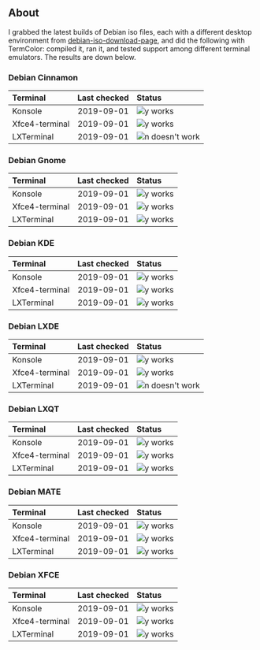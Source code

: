 ## About

I grabbed the latest builds of Debian iso files, each with a different desktop environment from [debian-iso-download-page](https://cdimage.debian.org/debian-cd/current-live/amd64/iso-hybrid/), and did the following with TermColor: compiled it, ran it, and tested support among different terminal emulators. The results are down below.

### Debian Cinnamon

| Terminal        | Last checked  | Status                                                          |
| :-------------- |:-------------:| :---------------------------------------------------------------|
| Konsole         | 2019-09-01    | ![y](https://placehold.it/15/c5f015/000000?text=+) works        |
| Xfce4-terminal  | 2019-09-01    | ![y](https://placehold.it/15/c5f015/000000?text=+) works        |
| LXTerminal      | 2019-09-01    | ![n](https://placehold.it/15/f03c15/000000?text=+) doesn't work |

### Debian Gnome

| Terminal        | Last checked  | Status                                                          |
| :-------------- |:-------------:| :---------------------------------------------------------------|
| Konsole         | 2019-09-01    | ![y](https://placehold.it/15/c5f015/000000?text=+) works        |
| Xfce4-terminal  | 2019-09-01    | ![y](https://placehold.it/15/c5f015/000000?text=+) works        |
| LXTerminal      | 2019-09-01    | ![y](https://placehold.it/15/c5f015/000000?text=+) works        |

### Debian KDE

| Terminal        | Last checked  | Status                                                          |
| :-------------- |:-------------:| :---------------------------------------------------------------|
| Konsole         | 2019-09-01    | ![y](https://placehold.it/15/c5f015/000000?text=+) works        |
| Xfce4-terminal  | 2019-09-01    | ![y](https://placehold.it/15/c5f015/000000?text=+) works        |
| LXTerminal      | 2019-09-01    | ![y](https://placehold.it/15/c5f015/000000?text=+) works        |

### Debian LXDE

| Terminal        | Last checked  | Status                                                          |
| :-------------- |:-------------:| :---------------------------------------------------------------|
| Konsole         | 2019-09-01    | ![y](https://placehold.it/15/c5f015/000000?text=+) works        |
| Xfce4-terminal  | 2019-09-01    | ![y](https://placehold.it/15/c5f015/000000?text=+) works        |
| LXTerminal      | 2019-09-01    | ![n](https://placehold.it/15/f03c15/000000?text=+) doesn't work |

### Debian LXQT

| Terminal        | Last checked  | Status                                                          |
| :-------------- |:-------------:| :---------------------------------------------------------------|
| Konsole         | 2019-09-01    | ![y](https://placehold.it/15/c5f015/000000?text=+) works        |
| Xfce4-terminal  | 2019-09-01    | ![y](https://placehold.it/15/c5f015/000000?text=+) works        |
| LXTerminal      | 2019-09-01    | ![y](https://placehold.it/15/c5f015/000000?text=+) works        |

### Debian MATE

| Terminal        | Last checked  | Status                                                          |
| :-------------- |:-------------:| :---------------------------------------------------------------|
| Konsole         | 2019-09-01    | ![y](https://placehold.it/15/c5f015/000000?text=+) works        |
| Xfce4-terminal  | 2019-09-01    | ![y](https://placehold.it/15/c5f015/000000?text=+) works        |
| LXTerminal      | 2019-09-01    | ![y](https://placehold.it/15/c5f015/000000?text=+) works        |

### Debian XFCE

| Terminal        | Last checked  | Status                                                          |
| :-------------- |:-------------:| :---------------------------------------------------------------|
| Konsole         | 2019-09-01    | ![y](https://placehold.it/15/c5f015/000000?text=+) works        |
| Xfce4-terminal  | 2019-09-01    | ![y](https://placehold.it/15/c5f015/000000?text=+) works        |
| LXTerminal      | 2019-09-01    | ![y](https://placehold.it/15/c5f015/000000?text=+) works        |
